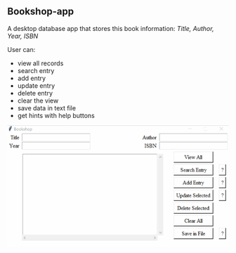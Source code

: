 ## Bookshop-app

A desktop database app that stores this book information:
*Title, Author, Year, ISBN*

User can: 
* view all records
* search entry
* add entry
* update entry
* delete entry
* clear the view
* save data in text file
* get hints with help buttons

<img src="bookshop.gif" width="550"/>
